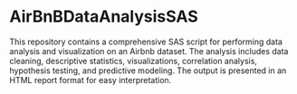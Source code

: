 # AirBnBDataAnalysisSAS
This repository contains a comprehensive SAS script for performing data analysis and visualization on an Airbnb dataset. The analysis includes data cleaning, descriptive statistics, visualizations, correlation analysis, hypothesis testing, and predictive modeling. The output is presented in an HTML report format for easy interpretation.
